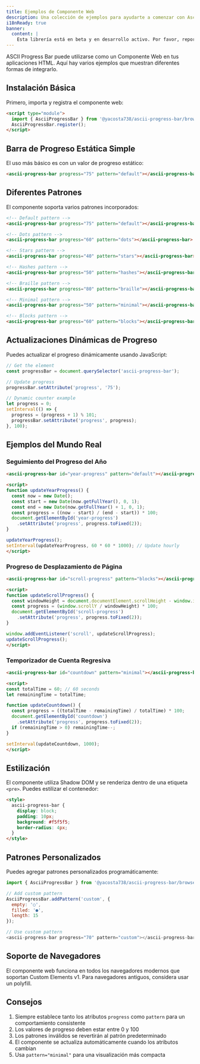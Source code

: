 ```yaml
---
title: Ejemplos de Componente Web
description: Una colección de ejemplos para ayudarte a comenzar con Ascii Progress Bar como Componente Web.
i18nReady: true
banner:
  content: |
    Esta librería está en beta y en desarrollo activo. Por favor, reporta cualquier problema o sugerencia en <a href="https://github.com/yacosta738/ascii-progress-bar/issues" target="_blank">GitHub</a>.
---
```


ASCII Progress Bar puede utilizarse como un Componente Web en tus aplicaciones HTML. Aquí hay varios ejemplos que muestran diferentes formas de integrarlo.

## Instalación Básica

Primero, importa y registra el componente web:

```html
<script type="module">
  import { AsciiProgressBar } from '@yacosta738/ascii-progress-bar/browser';
  AsciiProgressBar.register();
</script>
```

## Barra de Progreso Estática Simple

El uso más básico es con un valor de progreso estático:

```html
<ascii-progress-bar progress="75" pattern="default"></ascii-progress-bar>
```

## Diferentes Patrones

El componente soporta varios patrones incorporados:

```html
<!-- Default pattern -->
<ascii-progress-bar progress="75" pattern="default"></ascii-progress-bar>

<!-- Dots pattern -->
<ascii-progress-bar progress="60" pattern="dots"></ascii-progress-bar>

<!-- Stars pattern -->
<ascii-progress-bar progress="40" pattern="stars"></ascii-progress-bar>

<!-- Hashes pattern -->
<ascii-progress-bar progress="50" pattern="hashes"></ascii-progress-bar>

<!-- Braille pattern -->
<ascii-progress-bar progress="80" pattern="braille"></ascii-progress-bar>

<!-- Minimal pattern -->
<ascii-progress-bar progress="50" pattern="minimal"></ascii-progress-bar>

<!-- Blocks pattern -->
<ascii-progress-bar progress="60" pattern="blocks"></ascii-progress-bar>
```

## Actualizaciones Dinámicas de Progreso

Puedes actualizar el progreso dinámicamente usando JavaScript:

```javascript
// Get the element
const progressBar = document.querySelector('ascii-progress-bar');

// Update progress
progressBar.setAttribute('progress', '75');

// Dynamic counter example
let progress = 0;
setInterval(() => {
  progress = (progress + 1) % 101;
  progressBar.setAttribute('progress', progress);
}, 100);
```

## Ejemplos del Mundo Real

### Seguimiento del Progreso del Año

```html
<ascii-progress-bar id="year-progress" pattern="default"></ascii-progress-bar>

<script>
function updateYearProgress() {
  const now = new Date();
  const start = new Date(now.getFullYear(), 0, 1);
  const end = new Date(now.getFullYear() + 1, 0, 1);
  const progress = ((now - start) / (end - start)) * 100;
  document.getElementById('year-progress')
    .setAttribute('progress', progress.toFixed(2));
}

updateYearProgress();
setInterval(updateYearProgress, 60 * 60 * 1000); // Update hourly
</script>
```

### Progreso de Desplazamiento de Página

```html
<ascii-progress-bar id="scroll-progress" pattern="blocks"></ascii-progress-bar>

<script>
function updateScrollProgress() {
  const windowHeight = document.documentElement.scrollHeight - window.innerHeight;
  const progress = (window.scrollY / windowHeight) * 100;
  document.getElementById('scroll-progress')
    .setAttribute('progress', progress.toFixed(2));
}

window.addEventListener('scroll', updateScrollProgress);
updateScrollProgress();
</script>
```

### Temporizador de Cuenta Regresiva

```html
<ascii-progress-bar id="countdown" pattern="minimal"></ascii-progress-bar>

<script>
const totalTime = 60; // 60 seconds
let remainingTime = totalTime;

function updateCountdown() {
  const progress = ((totalTime - remainingTime) / totalTime) * 100;
  document.getElementById('countdown')
    .setAttribute('progress', progress.toFixed(2));
  if (remainingTime > 0) remainingTime--;
}

setInterval(updateCountdown, 1000);
</script>
```

## Estilización

El componente utiliza Shadow DOM y se renderiza dentro de una etiqueta `<pre>`. Puedes estilizar el contenedor:

```html
<style>
  ascii-progress-bar {
    display: block;
    padding: 10px;
    background: #f5f5f5;
    border-radius: 4px;
  }
</style>
```

## Patrones Personalizados

Puedes agregar patrones personalizados programáticamente:

```javascript
import { AsciiProgressBar } from '@yacosta738/ascii-progress-bar/browser';

// Add custom pattern
AsciiProgressBar.addPattern('custom', {
  empty: '○',
  filled: '●',
  length: 15
});

// Use custom pattern
<ascii-progress-bar progress="70" pattern="custom"></ascii-progress-bar>
```

## Soporte de Navegadores

El componente web funciona en todos los navegadores modernos que soportan Custom Elements v1. Para navegadores antiguos, considera usar un polyfill.

## Consejos

1. Siempre establece tanto los atributos `progress` como `pattern` para un comportamiento consistente
2. Los valores de progreso deben estar entre 0 y 100
3. Los patrones inválidos se revertirán al patrón predeterminado
4. El componente se actualiza automáticamente cuando los atributos cambian
5. Usa `pattern="minimal"` para una visualización más compacta
